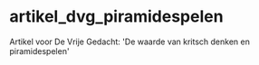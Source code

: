 # artikel_dvg_piramidespelen

Artikel voor De Vrije Gedacht: 'De waarde van kritsch denken en piramidespelen'
